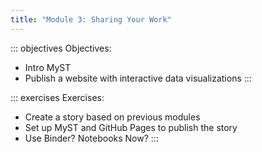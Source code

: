 ```yaml
---
title: "Module 3: Sharing Your Work"
---
```


::: objectives
Objectives:

* Intro MyST
* Publish a website with interactive data visualizations
:::

::: exercises
Exercises:

* Create a story based on previous modules
* Set up MyST and GitHub Pages to publish the story
* Use Binder? Notebooks Now?
:::
